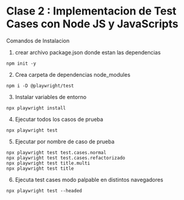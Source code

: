 # Clase 2 : Implementacion de Test Cases con Node JS y JavaScripts


Comandos de Instalacion

1. crear archivo package.json donde estan las dependencias

```
npm init -y
```

2. Crea carpeta de dependencias node_modules

```
npm i -D @playwright/test
```

3. Instalar variables de entorno

```
npx playwright install
```

4. Ejecutar todos los casos de prueba 

```
npx playwright test
```

5. Ejecutar por nombre de caso de prueba

```
npx playwright test test.cases.normal
npx playwright test test.cases.refactorizado
npx playwright test title.multi
npx playwright test title

```

6. Ejecuta test cases modo palpable  en distintos navegadores

```
npx playwright test --headed
```
